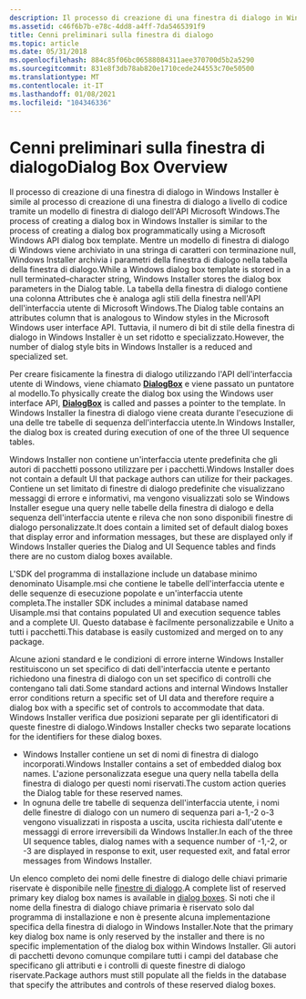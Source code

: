 ```yaml
---
description: Il processo di creazione di una finestra di dialogo in Windows Installer è simile al processo di creazione di una finestra di dialogo a livello di codice tramite un modello di finestra di dialogo dell'API Microsoft Windows.
ms.assetid: c46f6b7b-e78c-4dd8-a4ff-7da5465391f9
title: Cenni preliminari sulla finestra di dialogo
ms.topic: article
ms.date: 05/31/2018
ms.openlocfilehash: 884c85f06bc06588084311aee370700d5b2a5290
ms.sourcegitcommit: 831e8f3db78ab820e1710cede244553c70e50500
ms.translationtype: MT
ms.contentlocale: it-IT
ms.lasthandoff: 01/08/2021
ms.locfileid: "104346336"
---
```

# <a name="dialog-box-overview"></a><span data-ttu-id="08c8e-103">Cenni preliminari sulla finestra di dialogo</span><span class="sxs-lookup"><span data-stu-id="08c8e-103">Dialog Box Overview</span></span>

<span data-ttu-id="08c8e-104">Il processo di creazione di una finestra di dialogo in Windows Installer è simile al processo di creazione di una finestra di dialogo a livello di codice tramite un modello di finestra di dialogo dell'API Microsoft Windows.</span><span class="sxs-lookup"><span data-stu-id="08c8e-104">The process of creating a dialog box in Windows Installer is similar to the process of creating a dialog box programmatically using a Microsoft Windows API dialog box template.</span></span> <span data-ttu-id="08c8e-105">Mentre un modello di finestra di dialogo di Windows viene archiviato in una stringa di caratteri con terminazione null, Windows Installer archivia i parametri della finestra di dialogo nella tabella della finestra di dialogo.</span><span class="sxs-lookup"><span data-stu-id="08c8e-105">While a Windows dialog box template is stored in a null terminated–character string, Windows Installer stores the dialog box parameters in the Dialog table.</span></span> <span data-ttu-id="08c8e-106">La tabella della finestra di dialogo contiene una colonna Attributes che è analoga agli stili della finestra nell'API dell'interfaccia utente di Microsoft Windows.</span><span class="sxs-lookup"><span data-stu-id="08c8e-106">The Dialog table contains an attributes column that is analogous to Window styles in the Microsoft Windows user interface API.</span></span> <span data-ttu-id="08c8e-107">Tuttavia, il numero di bit di stile della finestra di dialogo in Windows Installer è un set ridotto e specializzato.</span><span class="sxs-lookup"><span data-stu-id="08c8e-107">However, the number of dialog style bits in Windows Installer is a reduced and specialized set.</span></span>

<span data-ttu-id="08c8e-108">Per creare fisicamente la finestra di dialogo utilizzando l'API dell'interfaccia utente di Windows, viene chiamato [**DialogBox**](/windows/win32/api/winuser/nf-winuser-dialogboxa) e viene passato un puntatore al modello.</span><span class="sxs-lookup"><span data-stu-id="08c8e-108">To physically create the dialog box using the Windows user interface API, [**DialogBox**](/windows/win32/api/winuser/nf-winuser-dialogboxa) is called and passes a pointer to the template.</span></span> <span data-ttu-id="08c8e-109">In Windows Installer la finestra di dialogo viene creata durante l'esecuzione di una delle tre tabelle di sequenza dell'interfaccia utente.</span><span class="sxs-lookup"><span data-stu-id="08c8e-109">In Windows Installer, the dialog box is created during execution of one of the three UI sequence tables.</span></span>

<span data-ttu-id="08c8e-110">Windows Installer non contiene un'interfaccia utente predefinita che gli autori di pacchetti possono utilizzare per i pacchetti.</span><span class="sxs-lookup"><span data-stu-id="08c8e-110">Windows Installer does not contain a default UI that package authors can utilize for their packages.</span></span> <span data-ttu-id="08c8e-111">Contiene un set limitato di finestre di dialogo predefinite che visualizzano messaggi di errore e informativi, ma vengono visualizzati solo se Windows Installer esegue una query nelle tabelle della finestra di dialogo e della sequenza dell'interfaccia utente e rileva che non sono disponibili finestre di dialogo personalizzate.</span><span class="sxs-lookup"><span data-stu-id="08c8e-111">It does contain a limited set of default dialog boxes that display error and information messages, but these are displayed only if Windows Installer queries the Dialog and UI Sequence tables and finds there are no custom dialog boxes available.</span></span>

<span data-ttu-id="08c8e-112">L'SDK del programma di installazione include un database minimo denominato Uisample.msi che contiene le tabelle dell'interfaccia utente e delle sequenze di esecuzione popolate e un'interfaccia utente completa.</span><span class="sxs-lookup"><span data-stu-id="08c8e-112">The installer SDK includes a minimal database named Uisample.msi that contains populated UI and execution sequence tables and a complete UI.</span></span> <span data-ttu-id="08c8e-113">Questo database è facilmente personalizzabile e Unito a tutti i pacchetti.</span><span class="sxs-lookup"><span data-stu-id="08c8e-113">This database is easily customized and merged on to any package.</span></span>

<span data-ttu-id="08c8e-114">Alcune azioni standard e le condizioni di errore interne Windows Installer restituiscono un set specifico di dati dell'interfaccia utente e pertanto richiedono una finestra di dialogo con un set specifico di controlli che contengano tali dati.</span><span class="sxs-lookup"><span data-stu-id="08c8e-114">Some standard actions and internal Windows Installer error conditions return a specific set of UI data and therefore require a dialog box with a specific set of controls to accommodate that data.</span></span> <span data-ttu-id="08c8e-115">Windows Installer verifica due posizioni separate per gli identificatori di queste finestre di dialogo.</span><span class="sxs-lookup"><span data-stu-id="08c8e-115">Windows Installer checks two separate locations for the identifiers for these dialog boxes.</span></span>

-   <span data-ttu-id="08c8e-116">Windows Installer contiene un set di nomi di finestra di dialogo incorporati.</span><span class="sxs-lookup"><span data-stu-id="08c8e-116">Windows Installer contains a set of embedded dialog box names.</span></span> <span data-ttu-id="08c8e-117">L'azione personalizzata esegue una query nella tabella della finestra di dialogo per questi nomi riservati.</span><span class="sxs-lookup"><span data-stu-id="08c8e-117">The custom action queries the Dialog table for these reserved names.</span></span>
-   <span data-ttu-id="08c8e-118">In ognuna delle tre tabelle di sequenza dell'interfaccia utente, i nomi delle finestre di dialogo con un numero di sequenza pari a-1,-2 o-3 vengono visualizzati in risposta a uscita, uscita richiesta dall'utente e messaggi di errore irreversibili da Windows Installer.</span><span class="sxs-lookup"><span data-stu-id="08c8e-118">In each of the three UI sequence tables, dialog names with a sequence number of -1,-2, or -3 are displayed in response to exit, user requested exit, and fatal error messages from Windows Installer.</span></span>

<span data-ttu-id="08c8e-119">Un elenco completo dei nomi delle finestre di dialogo delle chiavi primarie riservate è disponibile nelle [finestre di dialogo](dialog-boxes.md).</span><span class="sxs-lookup"><span data-stu-id="08c8e-119">A complete list of reserved primary key dialog box names is available in [dialog boxes](dialog-boxes.md).</span></span> <span data-ttu-id="08c8e-120">Si noti che il nome della finestra di dialogo chiave primaria è riservato solo dal programma di installazione e non è presente alcuna implementazione specifica della finestra di dialogo in Windows Installer.</span><span class="sxs-lookup"><span data-stu-id="08c8e-120">Note that the primary key dialog box name is only reserved by the installer and there is no specific implementation of the dialog box within Windows Installer.</span></span> <span data-ttu-id="08c8e-121">Gli autori di pacchetti devono comunque compilare tutti i campi del database che specificano gli attributi e i controlli di queste finestre di dialogo riservate.</span><span class="sxs-lookup"><span data-stu-id="08c8e-121">Package authors must still populate all the fields in the database that specify the attributes and controls of these reserved dialog boxes.</span></span>

 

 

